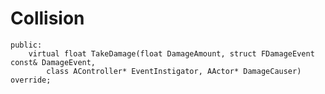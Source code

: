 # Collision
	public:
		virtual float TakeDamage(float DamageAmount, struct FDamageEvent const& DamageEvent,
			class AController* EventInstigator, AActor* DamageCauser) override;

